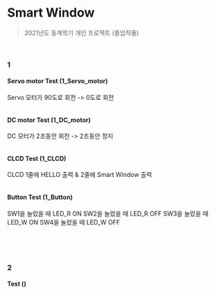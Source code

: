 # Smart Window

> 2021년도 동계학기 개인 프로젝트 (졸업작품)

<br/>

### 1


#### Servo motor Test (1_Servo_motor) 
Servo 모터가 90도로 회전 -> 0도로 회전

```

```

#### DC motor Test (1_DC_motor)
DC 모터가 2초동안 회전 -> 2초동안 정지

```

```

#### CLCD Test (1_CLCD)
CLCD 1줄에 HELLO 출력 & 2줄에 Smart Window 출력

```

```

#### Button Test (1_Button)
SW1을 눌렀을 때 LED_R ON
SW2을 눌렀을 때 LED_R OFF
SW3을 눌렀을 때 LED_W ON
SW4을 눌렀을 때 LED_W OFF

```

```

<br/>

<br/>

### 2

####  Test ()


```

```

<br/>

<br/>
